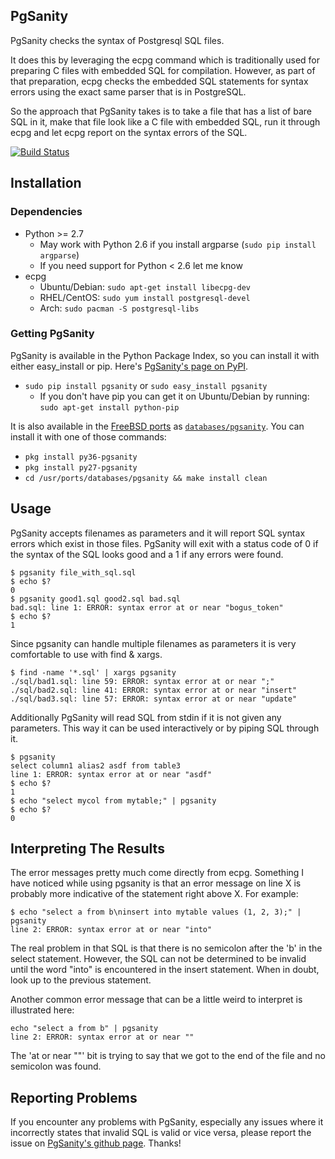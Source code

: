## PgSanity

PgSanity checks the syntax of Postgresql SQL files.

It does this by leveraging the ecpg command which is traditionally
used for preparing C files with embedded SQL for compilation.
However, as part of that preparation, ecpg checks the embedded SQL
statements for syntax errors using the exact same parser that is
in PostgreSQL.

So the approach that PgSanity takes is to take a file that has a
list of bare SQL in it, make that file look like a C file with
embedded SQL, run it through ecpg and let ecpg report on the syntax
errors of the SQL.

[![Build Status](https://travis-ci.org/markdrago/pgsanity.svg?branch=master)](https://travis-ci.org/markdrago/pgsanity)

## Installation
### Dependencies
- Python >= 2.7
    - May work with Python 2.6 if you install argparse (`sudo pip install argparse`)
    - If you need support for Python < 2.6 let me know
- ecpg
    - Ubuntu/Debian: `sudo apt-get install libecpg-dev`
    - RHEL/CentOS: `sudo yum install postgresql-devel`
    - Arch: `sudo pacman -S postgresql-libs`

### Getting PgSanity
PgSanity is available in the Python Package Index, so you can install it with either easy_install or pip.  Here's [PgSanity's page on PyPI](http://pypi.python.org/pypi/pgsanity).
- `sudo pip install pgsanity` or `sudo easy_install pgsanity`
    - If you don't have pip you can get it on Ubuntu/Debian by running: `sudo apt-get install python-pip`

It is also available in the [FreeBSD ports](https://www.freebsd.org/ports/index.html) as [`databases/pgsanity`](https://www.freshports.org/databases/pgsanity/). You can install it with one of those commands:
- `pkg install py36-pgsanity`
- `pkg install py27-pgsanity` 
- `cd /usr/ports/databases/pgsanity && make install clean`

## Usage
PgSanity accepts filenames as parameters and it will report SQL syntax errors which exist in those files.  PgSanity will exit with a status code of 0 if the syntax of the SQL looks good and a 1 if any errors were found.
 
    $ pgsanity file_with_sql.sql
    $ echo $?
    0
    $ pgsanity good1.sql good2.sql bad.sql
    bad.sql: line 1: ERROR: syntax error at or near "bogus_token"
    $ echo $?
    1
 
Since pgsanity can handle multiple filenames as parameters it is very comfortable to use with find & xargs.

    $ find -name '*.sql' | xargs pgsanity
    ./sql/bad1.sql: line 59: ERROR: syntax error at or near ";"
    ./sql/bad2.sql: line 41: ERROR: syntax error at or near "insert"
    ./sql/bad3.sql: line 57: ERROR: syntax error at or near "update"

Additionally PgSanity will read SQL from stdin if it is not given any parameters.  This way it can be used interactively or by piping SQL through it.
 
    $ pgsanity
    select column1 alias2 asdf from table3
    line 1: ERROR: syntax error at or near "asdf"
    $ echo $?
    1
    $ echo "select mycol from mytable;" | pgsanity
    $ echo $?
    0

## Interpreting The Results
The error messages pretty much come directly from ecpg.  Something I have noticed while using pgsanity is that an error message on line X is probably more indicative of the statement right above X.  For example:

    $ echo "select a from b\ninsert into mytable values (1, 2, 3);" | pgsanity
    line 2: ERROR: syntax error at or near "into"

The real problem in that SQL is that there is no semicolon after the 'b' in the select statement.  However, the SQL can not be determined to be invalid until the word "into" is encountered in the insert statement.  When in doubt, look up to the previous statement.

Another common error message that can be a little weird to interpret is illustrated here:

    echo "select a from b" | pgsanity 
    line 2: ERROR: syntax error at or near ""

The 'at or near ""' bit is trying to say that we got to the end of the file and no semicolon was found.

## Reporting Problems
If you encounter any problems with PgSanity, especially any issues where it incorrectly states that invalid SQL is valid or vice versa, please report the issue on [PgSanity's github page](http://github.com/markdrago/pgsanity).  Thanks!
